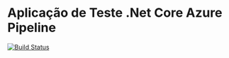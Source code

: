 # Aplicação de Teste .Net Core Azure Pipeline

[![Build Status](https://dev.azure.com/azuredevopsleandro/dotNet%20Pipeline/_apis/build/status/leandromoreirati.doNet-pipeline?branchName=main)](https://dev.azure.com/azuredevopsleandro/dotNet%20Pipeline/_build/latest?definitionId=14&branchName=main)